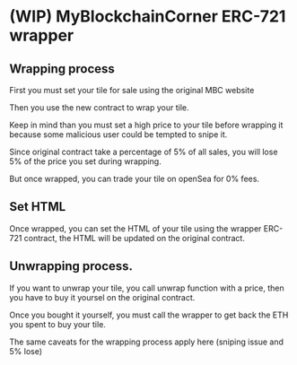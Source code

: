 # (WIP) MyBlockchainCorner ERC-721 wrapper

## Wrapping process 

First you must set your tile for sale using the original MBC website

Then you use the new contract to wrap your tile. 

Keep in mind than you must set a high price to your tile before wrapping it because some malicious user could be tempted to snipe it. 

Since original contract take a percentage of 5% of all sales, you will lose 5% of the price you set during wrapping. 

But once wrapped, you can trade your tile on openSea for 0% fees. 

## Set HTML 

Once wrapped, you can set the HTML of your tile using the wrapper ERC-721 contract, the HTML will be updated on the original contract. 

## Unwrapping process. 

If you want to unwrap your tile, you call unwrap function with a price, then you have to buy it yoursel on the original contract.

Once you bought it yourself, you must call the wrapper to get back the ETH you spent to buy your tile.

The same caveats for the wrapping process apply here (sniping issue and 5% lose)

